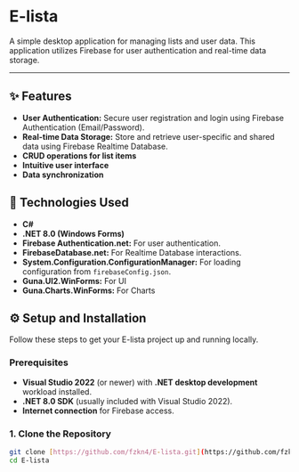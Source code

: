 # E-lista

A simple desktop application for managing lists and user data. This application utilizes Firebase for user authentication and real-time data storage.

---

## ✨ Features

* **User Authentication:** Secure user registration and login using Firebase Authentication (Email/Password).
* **Real-time Data Storage:** Store and retrieve user-specific and shared data using Firebase Realtime Database.
* **CRUD operations for list items**
* **Intuitive user interface**
* **Data synchronization**

## 🚀 Technologies Used

* **C#**
* **.NET 8.0 (Windows Forms)**
* **Firebase Authentication.net:** For user authentication.
* **FirebaseDatabase.net:** For Realtime Database interactions.
* **System.Configuration.ConfigurationManager:** For loading configuration from `firebaseConfig.json`.
* **Guna.UI2.WinForms:** For UI
* **Guna.Charts.WinForms:** For Charts

## ⚙️ Setup and Installation

Follow these steps to get your E-lista project up and running locally.

### Prerequisites

* **Visual Studio 2022** (or newer) with **.NET desktop development** workload installed.
* **.NET 8.0 SDK** (usually included with Visual Studio 2022).
* **Internet connection** for Firebase access.

### 1. Clone the Repository

```bash
git clone [https://github.com/fzkn4/E-lista.git](https://github.com/fzkn4/E-lista.git)
cd E-lista
